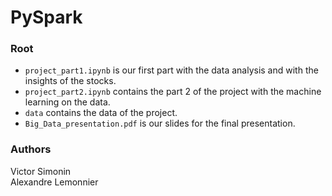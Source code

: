 # PySpark

### Root

* `project_part1.ipynb` is our first part with the data analysis and with the insights of the stocks.
* `project_part2.ipynb` contains the part 2 of the project with the machine learning on the data.
* `data` contains the data of the project.
* `Big_Data_presentation.pdf` is our slides for the final presentation.


### Authors

Victor Simonin\
Alexandre Lemonnier
